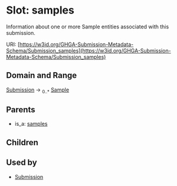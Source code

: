 
# Slot: samples


Information about one or more Sample entities associated with this submission.

URI: [https://w3id.org/GHGA-Submission-Metadata-Schema/Submission_samples](https://w3id.org/GHGA-Submission-Metadata-Schema/Submission_samples)


## Domain and Range

[Submission](Submission.md) &#8594;  <sub>0..\*</sub> [Sample](Sample.md)

## Parents

 *  is_a: [samples](samples.md)

## Children


## Used by

 * [Submission](Submission.md)
